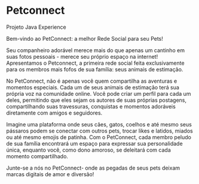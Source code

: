 # Petconnect
Projeto Java Experience


Bem-vindo ao PetConnect: a melhor Rede Social para seu Pets!

Seu companheiro adorável merece mais do que apenas um cantinho em suas fotos pessoais - merece seu próprio espaço na internet! Apresentamos o Petconnect, a primeira rede social feita exclusivamente para os membros mais fofos de sua família: seus animais de estimação.

No PetConnect, não é apenas você quem compartilha as aventuras e momentos especiais. Cada um de seus animais de estimação terá sua própria voz na comunidade online. Você pode criar um perfil para cada um deles, permitindo que eles sejam os autores de suas próprias postagens, compartilhando suas travessuras, conquistas e momentos adoráveis diretamente com amigos e seguidores.

Imagine uma plataforma onde seus cães, gatos, coelhos e até mesmo seus pássaros podem se conectar com outros pets, trocar likes e latidos, miados ou até mesmo emojis de patinha. Com o PetConnect, cada membro peludo de sua família encontrará um espaço para expressar sua personalidade única, enquanto você, como dono amoroso, se deleitará com cada momento compartilhado.

Junte-se a nós no PetConnect- onde as pegadas de seus pets deixam marcas digitais de amor e diversão!
